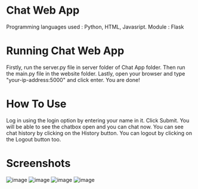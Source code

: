 # Chat Web App
Programming languages used : Python, HTML, Javasript.
Module : Flask

# Running Chat Web App
Firstly, run the server.py file in server folder of Chat App folder. Then run the main.py file in the website folder. Lastly, open your browser and type "your-ip-address:5000" and click enter.
You are done!

# How To Use
Log in using the login option by entering your name in it. Click Submit. You will be able to see the chatbox open and you can chat now. You can see chat history by clicking on the History button. You can logout by clicking on the Logout button too.

# Screenshots

![image](https://user-images.githubusercontent.com/83874349/120228816-8691f880-c269-11eb-837e-ef8be2ef737d.png)
![image](https://user-images.githubusercontent.com/83874349/120228917-b6410080-c269-11eb-96e1-1be7d1f82f37.png)
![image](https://user-images.githubusercontent.com/83874349/120229046-f607e800-c269-11eb-9957-f1f990d35a98.png)
![image](https://user-images.githubusercontent.com/83874349/120229090-09b34e80-c26a-11eb-9687-14baf3d27b13.png)



